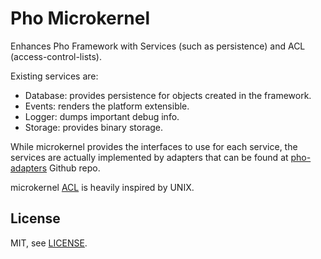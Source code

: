 # Pho Microkernel

Enhances Pho Framework with Services (such as persistence) and ACL (access-control-lists).

Existing services are:

* Database: provides persistence for objects created in the framework.
* Events: renders the platform extensible.
* Logger: dumps important debug info.
* Storage: provides binary storage.

While microkernel provides the interfaces to use for each service, the services are actually implemented by adapters 
that can be found at [pho-adapters](https://github.com/pho-adapters) Github repo.

microkernel [ACL](https://github.com/phonetworks/pho-microkernel/blob/master/src/Pho/Kernel/Acl/README.md)
 is heavily inspired by UNIX.
 
 
## License

MIT, see [LICENSE](https://github.com/phonetworks/pho-microkernel/blob/master/LICENSE).
